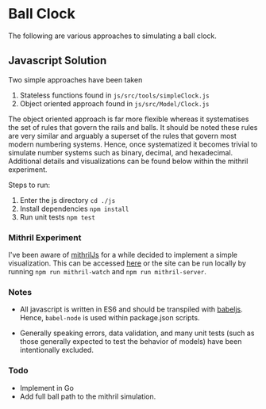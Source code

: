 # Ball Clock

The following are various approaches to simulating a ball clock.

## Javascript Solution

Two simple approaches have been taken

1. Stateless functions found in `js/src/tools/simpleClock.js`
2. Object oriented approach found in `js/src/Model/Clock.js`

The object oriented approach is far more flexible whereas it systematises the set of rules that govern the rails and balls. It should be noted these rules are very similar and arguably a superset of the rules that govern most modern numbering systems. Hence, once systematized it becomes trivial to simulate number systems such as binary, decimal, and hexadecimal. Additional details and visualizations can be found below within the mithril experiment.

Steps to run:

1. Enter the js directory `cd ./js`
2. Install dependencies `npm install`
3. Run unit tests `npm test`

### Mithril Experiment

I've been aware of [mithrilJs](http://mithril.js.org/) for a while decided to implement a simple visualization. This can be accessed [here](https://kevin-ashton.github.io/ball-clock/js/src/) or the site can be run locally by running `npm run mithril-watch` and `npm run mithril-server`.

### Notes

* All javascript is written in ES6 and should be transpiled with [babeljs](https://babeljs.io/). Hence, `babel-node` is used within package.json scripts.

* Generally speaking errors, data validation, and many unit tests (such as those generally expected to test the behavior of models) have been intentionally excluded. 

### Todo

* Implement in Go
* Add full ball path to the mithril simulation.  